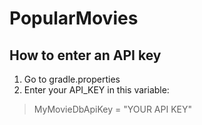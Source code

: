 # PopularMovies

## How to enter an API key
1. Go to gradle.properties
2. Enter your API_KEY in this variable:
  > MyMovieDbApiKey = "YOUR API KEY"
